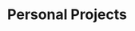 ---
title: Personal Projects
layout: collection
permalink: /projects/
collection: projects
entries_layout: grid
classes: wide
---